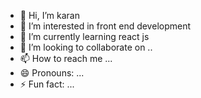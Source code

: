 - 👋 Hi, I’m karan
- 👀 I’m interested in front end development 
- 🌱 I’m currently learning react js
- 💞️ I’m looking to collaborate on ..
- 📫 How to reach me ...
- 😄 Pronouns: ...
- ⚡ Fun fact: ...

<!---
1karan0/1karan0 is a ✨ special ✨ repository because its `README.md` (this file) appears on your GitHub profile.
You can click the Preview link to take a look at your changes.
--->
